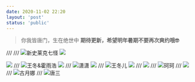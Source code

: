 ```yaml
---
date: 2020-11-02 22:20
layout: 'post'
status: 'public'
---
```

> 你我皆唐门，生在绝世中
> **期待更新，希望明年暑期不要再次爽约哦🤓**

/// <audio src="https://pan.balmy.life/Cited/Audios/%E6%96%B0%E6%98%9F%E9%99%8D%E4%B8%B4.mp3" autoplay loop></audio>
<audio src="https://inz.oss-cn-beijing.aliyuncs.com/Audios/128kbit/%E6%96%B0%E6%98%9F%E9%99%8D%E4%B8%B4.mp3" autoplay loop></audio>
/// ![新史莱克七怪](https://vkceyugu.cdn.bspapp.com/VKCEYUGU-imgbed/a10bbac0-4400-49cb-bb10-dcf586e9fbc4.jpg)
![](https://inz.oss-cn-beijing.aliyuncs.com/Images/Dou%20luo/%E5%8F%B2%E8%8E%B1%E5%85%8B%E4%B8%83%E6%80%AA.jpg)

![](https://inz.oss-cn-beijing.aliyuncs.com/Images/Dou%20luo/%E9%9C%8D%E9%9B%A8%E6%B5%A9%E7%8E%8B%E5%86%AC.jpg)
/// ![王冬&霍雨浩](https://vkceyugu.cdn.bspapp.com/VKCEYUGU-imgbed/6a24282f-ccd9-4d3c-a159-cc070c9a9806.jpg)
![](https://inz.oss-cn-beijing.aliyuncs.com/Images/Dou%20luo/%E7%8E%8B%E5%86%AC%E9%9C%8D%E9%9B%A8%E6%B5%A9.jpg)
/// ![潇潇](https://vkceyugu.cdn.bspapp.com/VKCEYUGU-imgbed/22d88edc-5c01-4f62-b3f0-71378d155cf8.jpg)
![](https://inz.oss-cn-beijing.aliyuncs.com/Images/Dou%20luo/%E8%90%A7%E8%90%A7.jpg)
/// ![王冬儿](https://vkceyugu.cdn.bspapp.com/VKCEYUGU-imgbed/edf81d62-fa5b-417d-b3be-1ce371a0b0dc.jpg)
![](https://inz.oss-cn-beijing.aliyuncs.com/Images/Dou%20luo/%E7%8E%8B%E5%86%AC%E5%84%BF.jpg)
/// ![](https://vkceyugu.cdn.bspapp.com/VKCEYUGU-imgbed/62c7203d-431c-4ae0-9087-17d247fa00c3.jpg)
/// ![珂珂](https://vkceyugu.cdn.bspapp.com/VKCEYUGU-imgbed/f9af0f4e-5e70-4024-bcc3-ce089b5f066d.jpg)
/// ![](https://vkceyugu.cdn.bspapp.com/VKCEYUGU-imgbed/c62f0a8c-8803-4a7c-b5eb-693697cec28a.jpg)
/// ![古月娜](https://vkceyugu.cdn.bspapp.com/VKCEYUGU-imgbed/95479430-cc82-4873-ba97-76445391d3f8.jpg)
/// ![唐三](https://vkceyugu.cdn.bspapp.com/VKCEYUGU-imgbed/e179de4c-3fed-4c65-8338-258ef9ac4cb2.jpg)